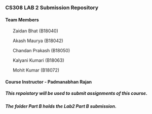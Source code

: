 ### CS308 LAB 2 Submission Repository 

#### Team Members

<ul> Zaidan Bhat (B18040)</ul>
<ul> Akash Maurya (B18042)</ul>
<ul> Chandan Prakash (B18050)</ul>
<ul> Kalyani Kumari (B18063)</ul>
<ul> Mohit Kumar (B18072)</ul>


####  Course Instructor - Padmanabhan Rajan

##### This repoistory will be used to submit assignments of this course.
##### The folder Part B holds the Lab2 Part B submission.

